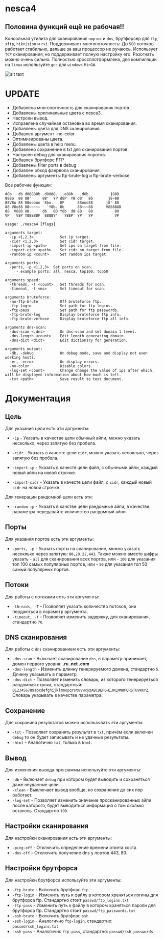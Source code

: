 # nesca4
## Половина функций ещё не рабочая!!
Консольная утилита для сканирования `портов` и `dns`, брутфорсер для `ftp`, `sftp`, `hikvision` и `rvi`.
Поддерживает многопоточность: До `500` потоков работает стабильно, дальше за ваш процессор не ручаюсь.
Использует `TCP` сканирования, но поддерживает полную настройку его. Разогнать можно очень сильно.
Полностью кроссплотформлена, для компиляции на `linux` используйте `gcc` для `windows` `MinGW`.

![alt text](https://i.imgur.com/xoJQ2N5.png)

# UPDATE
+ Добавлена многопоточность для сканирования портов.
+ Добавлены оригинальные цвета с nesca3.
+ Настроен вывод.
+ Исправлена случайная остановка во время сканирования.
+ Добавлены цвета для DNS сканирования.
+ Добавлен аргумент -no-color.
+ Оптимизированы цвета.
+ Добавлены цвета в help menu.
+ Добавлено сохранение в txt для сканирования портов.
+ Настроен debug для сканирования поротов.
+ Добавлен брутфорс FTP
+ Добавлены filter ports в debug
+ Добавлен обход фаервола сканирования
+ Добавлены аргументы ftp-brute-log и ftp-brute-verbose

Все рабочие функции:
```
d8b   db d88888b .d8888.  .o88b.  .d8b.         j88D  
888o  88 88'     88'  YP d8P  Y8 d8' `8b       j8~88  
88V8o 88 88ooooo `8bo.   8P      88ooo88      j8' 88  
88 V8o88 88~~~~~   `Y8b. 8b      88~~~88      V88888D 
88  V888 88.     db   8D Y8b  d8 88   88          88  
VP   V8P Y88888P `8888Y'  `Y88P' YP   YP          VP  

usage: ./nesca4 [flags]

arguments target:
  -ip <1,2,3>            Set ip target.
  -cidr <1,2,3>          Set cidr target.
  -import-ip <path>      Set ips on target from file.
  -import-cidr <path>    Set cidr on target from file.
  -random-ip <count>     Set random ips target.

arguments ports:
  -ports, -p <1,2,3>  Set ports on scan.
     - example ports: all, nesca, top100, top50

arguments speed:
  -threads, -T <count>   Set threads for scan.
  -timeout, -t <ms>      Set timeout for scan.

arguments bruteforce:
  -no-ftp-brute          Off bruteforce ftp.
  -ftp-login             Set path for ftp logins.
  -ftp-pass              Set path for ftp passwords.
  -ftp-brute-log         Display bruteforce ftp info.
  -ftp-brute-verbose     Display bruteforce ftp all info.

arguments dns-scan:
  -dns-scan <.dns>       On dns-scan and set domain 1 level.
  -dns-length <count>    Edit length generating domain.
  -dns-dict <dict>       Edit dictionary for generation.

arguments output:
  -db, -debug            On debug mode, save and display not even working hosts.
  -er, -error            On display errors.
  -no-color              Disable colors.
  -log-set <count>       Change change the value of ips after which, will be displayed information about how much is left.
  -txt <path>            Save result to text document.
```

# Документация
## Цель
Для указания цели есть эти аргументы:

- `-ip` - Указать в качестве цели обычный айпи, можно указать несколько, через запятую без пробела.

- `-cidr` - Указать в качесте цели `cidr`, можно указать несоклько, через запятую без пробела.

- `-import-ip` - Указать в качесте цели файл, с обычными айпи, каждый новый айпи на новой строчке.

- `-import-cidr` - Указать в качесте цели файл, с `cidr`, каждый новый `cidr` на новой строчке.

Для генерации рандомной цели есть эти:

- `-random-ip` - Указать в качстве цели рандомные айпи, в качестве параметра передавайте количество рандомный айпи.

## Порты
Для указания портов есть эти аргументы:

- `-ports, -p` - Указать порты на сканирование, можно указать несоклько через запятую: `80,20,22,443`.
Также можно вместо цифры указать - `all` для сканирования всех портов, или - `100` для указания 
топ 100 самых популярных портов, или - `50` для указания топ 50 самый популярных портов.


## Потоки
Для работы с потоками есть эти аргументы:

- `-threads, -T` - Позволяет указать количество потоков, они пердаються в параметр аргумента.
- `-timeout, -t` - Позволяет изменить задержку, для сканирования, стандартно `70`.

## DNS сканирования
Для работы с `dns` сканированием есть эти аргументы:

- `-dns-scan` - Включает сканирование `dns`, в параметр принимает, домен первого уровня: **.ru .net .com**
- `-dns-length` - Изменить длинну генерируемого домена, стандартно `5`. Длинну указывать в параметр.
- `-dns-dict` - Позволяет изменить словарь, из которого генерируеться рандомная строка, стандартный: `0123456789abcdefghijklmnopqrstuvwxyzABCDEFGHIJKLMNOPQRSTUVWXYZ`.
Словарь указывать в качестве параметра.

## Сохранение
Для сохраниня результатов можно использывать эти аргументы:

- `-txt` - Позволяет сохранять результат в `txt`, причём если включен `debug` то он будет записывать и не удачные результаты.
- `-html` - Аналогично `txt`, только в `html`.

## Вывод
Для изменения вывода программы используйте эти аргументы:

- `-db` - Включает `debug` при котором будет выводить и сохраняться даже неудачные цели.
- `-clean` - Выключает вывод вообще, но сохранение до сих пор работает.
- `-log-set` - Позволяет изменить значение просканированных айпи после каторого, будет выводиться информация
о том сколько осталось. Стандартно `100`.

## Настройки сканирования
Для настройки сканирования есть эти аргументы:

- `-ping-off` - Отключить определение времени ответа хоста.
- `-dns-off` - Отключить получение dns у портов 443, 80.

## Настройки брутфорса
Для настройки брутфорса используйте эти аргументы:

- `-ftp-brute` - Включить брутфорс `ftp`.
- `-ftp-login` - Изменить путь к файлу в котором храняться логины для брутфорса ftp. Стандартно стоит `passwd/ftp_logins.txt`
- `-ftp-pass` - Изменить путь к файлу в котором храняться пароли для брутфорса ftp. Стандартно стоит `passwd/ftp_passwords.txt`
- `-ssh-brute` - Включить брутфорс `ssh`.
- `-ssh-login` - Аналогично `ftp-login`, стандартно: `passwd/ssh_logins.txt`
- `-ssh-pass` - Аналогично `ftp-pass`, стандартно: `passwd/ssh_passwords`
